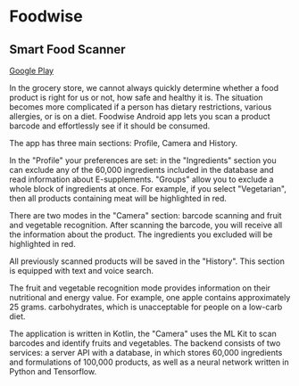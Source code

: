 # Foodwise

## Smart Food Scanner

[Google Play](https://play.google.com/store/apps/details?id=com.darx.foodwise)

In the grocery store, we cannot always quickly determine whether a food product is right for us or not, how safe and healthy it is. The situation becomes more complicated if a person has dietary restrictions, various allergies, or is on a diet. Foodwise Android app lets you scan a product barcode and effortlessly see if it should be consumed.

The app has three main sections: Profile, Camera and History.

In the "Profile" your preferences are set: in the "Ingredients" section you can exclude any of the 60,000 ingredients included in the database and read information about E-supplements. "Groups" allow you to exclude a whole block of ingredients at once. For example, if you select "Vegetarian", then all products containing meat will be highlighted in red.

There are two modes in the "Camera" section: barcode scanning and fruit and vegetable recognition. After scanning the barcode, you will receive all the information about the product. The ingredients you excluded will be highlighted in red.

All previously scanned products will be saved in the "History". This section is equipped with text and voice search.

The fruit and vegetable recognition mode provides information on their nutritional and energy value. For example, one apple contains approximately 25 grams.
carbohydrates, which is unacceptable for people on a low-carb diet.

The application is written in Kotlin, the "Camera" uses the ML Kit to scan barcodes and identify fruits and vegetables. The backend consists of two services: a server API with a database, in
which stores 60,000 ingredients and formulations of 100,000 products, as well as a neural network written in Python and Tensorflow.